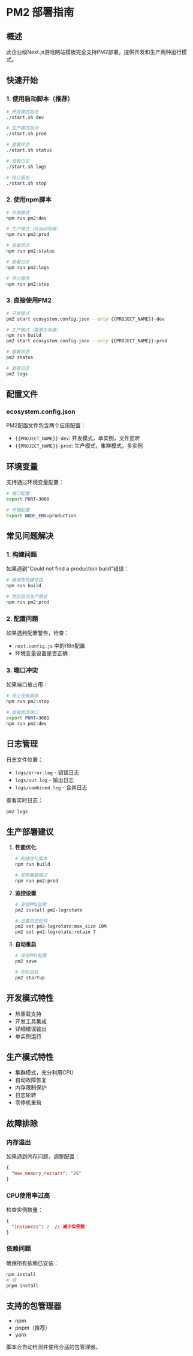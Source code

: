 # PM2 部署指南

## 概述

此企业级Next.js游戏网站模板完全支持PM2部署，提供开发和生产两种运行模式。

## 快速开始

### 1. 使用启动脚本（推荐）

```bash
# 开发模式启动
./start.sh dev

# 生产模式启动  
./start.sh prod

# 查看状态
./start.sh status

# 查看日志
./start.sh logs

# 停止服务
./start.sh stop
```

### 2. 使用npm脚本

```bash
# 开发模式
npm run pm2:dev

# 生产模式（会自动构建）
npm run pm2:prod

# 查看状态
npm run pm2:status

# 查看日志
npm run pm2:logs

# 停止服务
npm run pm2:stop
```

### 3. 直接使用PM2

```bash
# 开发模式
pm2 start ecosystem.config.json --only {{PROJECT_NAME}}-dev

# 生产模式（需要先构建）
npm run build
pm2 start ecosystem.config.json --only {{PROJECT_NAME}}-prod

# 查看状态
pm2 status

# 查看日志
pm2 logs
```

## 配置文件

### ecosystem.config.json

PM2配置文件包含两个应用配置：

- `{{PROJECT_NAME}}-dev`: 开发模式，单实例，文件监听
- `{{PROJECT_NAME}}-prod`: 生产模式，集群模式，多实例

## 环境变量

支持通过环境变量配置：

```bash
# 端口配置
export PORT=3000

# 环境配置
export NODE_ENV=production
```

## 常见问题解决

### 1. 构建问题

如果遇到"Could not find a production build"错误：

```bash
# 确保先构建项目
npm run build

# 然后启动生产模式
npm run pm2:prod
```

### 2. 配置问题

如果遇到配置警告，检查：
- `next.config.js` 中的i18n配置
- 环境变量设置是否正确

### 3. 端口冲突

如果端口被占用：

```bash
# 停止现有服务
npm run pm2:stop

# 或者修改端口
export PORT=3001
npm run pm2:dev
```

## 日志管理

日志文件位置：
- `logs/error.log` - 错误日志
- `logs/out.log` - 输出日志
- `logs/combined.log` - 合并日志

查看实时日志：
```bash
pm2 logs
```

## 生产部署建议

1. **性能优化**
   ```bash
   # 构建优化版本
   npm run build
   
   # 使用集群模式
   npm run pm2:prod
   ```

2. **监控设置**
   ```bash
   # 安装PM2监控
   pm2 install pm2-logrotate
   
   # 设置日志轮转
   pm2 set pm2-logrotate:max_size 10M
   pm2 set pm2-logrotate:retain 7
   ```

3. **自动重启**
   ```bash
   # 保存PM2配置
   pm2 save
   
   # 开机自启
   pm2 startup
   ```

## 开发模式特性

- 热重载支持
- 开发工具集成
- 详细错误输出
- 单实例运行

## 生产模式特性

- 集群模式，充分利用CPU
- 自动故障恢复
- 内存限制保护
- 日志轮转
- 零停机重启

## 故障排除

### 内存溢出

如果遇到内存问题，调整配置：

```json
{
  "max_memory_restart": "2G"
}
```

### CPU使用率过高

检查实例数量：

```json
{
  "instances": 2  // 减少实例数
}
```

### 依赖问题

确保所有依赖已安装：

```bash
npm install
# 或
pnpm install
```

## 支持的包管理器

- npm
- pnpm（推荐）
- yarn

脚本会自动检测并使用合适的包管理器。

